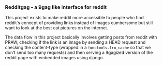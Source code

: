 ### Redditgag - a 9gag like interface for reddit

This project exists to make reddit more accessible to people who find reddit's
concept of providing links instead of images cumbersome but still want to look
at the best cat pictures on the internet.

The data flow in this project basically involves getting posts from reddit with
PRAW, checking if the link is an image by sending a HEAD request and checking
the content-type (wrapped in a `functools.lru_cache` so that we don't send too
many requests) and then serving a 9gagized version of the reddit page with
embedded images using django.
